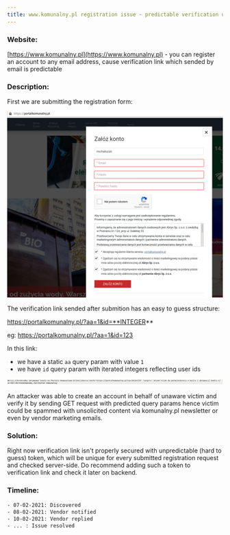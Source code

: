 ```yaml
---
title: www.komunalny.pl registration issue - predictable verification url
---
```

### Website:
[https://www.komunalny.pl](https://www.komunalny.pl) - you can register an account to any email address, cause verification link which sended by email is predictable

### Description:
First we are submitting the registration form:

![Registration form](img/2021-02-07/registration-page.png "Registration form")

The verification link sended after submition has an easy to guess structure:

https://portalkomunalny.pl/?aa=1&id=**INTEGER**

eg: https://portalkomunalny.pl/?aa=1&id=123

In this link:
  - we have a static `aa` query param with value `1`
  - we have `id` query param with iterated integers reflecting user ids  

![Email source with a verification link](img/2021-02-07/verification_email_source.png "Email source with a verification link")

An attacker was able to create an account in behalf of unaware victim and verify it by sending GET request with predicted query params hence victim could be spammed with unsolicited content via komunalny.pl newsletter or even by vendor marketing emails.

### Solution:

Right now verification link isn't properly secured with unpredictable (hard to guess) token, which will be unique for every submitted registration request and checked server-side. Do recommend adding such a token to verification link and check it later on backend.

### Timeline:
    - 07-02-2021: Discovered
    - 08-02-2021: Vendor notified
    - 10-02-2021: Vendor replied
    - ... : Issue resolved
